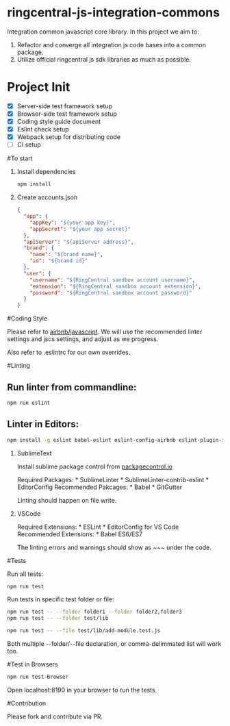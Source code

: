 # ringcentral-js-integration-commons

Integration common javascript core library.
In this project we aim to:

1. Refactor and converge all integration js code bases into a common package.
2. Utilize official ringcentral js sdk libraries as much as possible.

# Project Init

- [x] Server-side test framework setup
- [x] Browser-side test framework setup
- [x] Coding style guide document
- [x] Eslint check setup
- [x] Webpack setup for distributing code
- [ ] CI setup

#To start

1. Install dependencies

    ```bash
    npm install
    ```
2. Create accounts.json

    ```json
    {
      "app": {
        "appKey": "${your app key}",
        "appSecret": "${your app secret}"
      },
      "apiServer": "${apiServer address}",
      "brand": {
        "name": "${brand name}",
        "id": "${brand id}"
      },
      "user": {
        "username": "${RingCentral sandbox account username}",
        "extension": "${RingCentral sandbox account extension}",
        "password": "${RingCentral sandbox account password}"
      }
    }
    ```

#Coding Style

Please refer to [airbnb/javascript](https://github.com/airbnb/javascript).
We will use the recommended linter settings and jscs settings, and adjust as we progress.

Also refer to .eslintrc for our own overrides.

#Linting

Run linter from commandline:
---

```bash
npm run eslint
```
Linter in Editors:
---

```bash
npm install -g eslint babel-eslint eslint-config-airbnb eslint-plugin-import eslint-plugin-jsx-a11y eslint-plugin-react
```

1. SublimeText

    Install sublime package control from [packagecontrol.io](https://packagecontrol.io/installation)

    Required Packages:
        * SublimeLinter
        * SublimeLinter-contrib-eslint
        * EditorConfig
    Recommended Pakcages:
        * Babel
        * GitGutter

    Linting should happen on file write.

2. VSCode

    Required Extensions:
        * ESLint
        * EditorConfig for VS Code
    Recommended Extensions:
        * Babel ES6/ES7

    The linting errors and warnings should show as ~~~ under the code.


#Tests

Run all tests:
```bash
npm run test
```

Run tests in specific test folder or file:
```bash
npm run test -- --folder folder1 --folder folder2,folder3
npm run test -- --folder test/lib

npm run test -- --file test/lib/add-module.test.js
```
Both multiple --folder/--file declaration, or comma-delimmated list will work too.

#Test in Browsers

```bash
npm run test-Browser
```

Open localhost:8190 in your browser to run the tests.

#Contribution

Please fork and contribute via PR.

